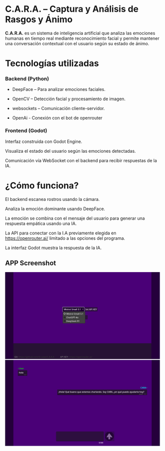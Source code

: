 # C.A.R.A. – Captura y Análisis de Rasgos y Ánimo 

**C.A.R.A.** es un sistema de inteligencia artificial que analiza las emociones humanas en tiempo real mediante reconocimiento facial y permite mantener una conversación contextual con el usuario según su estado de ánimo.

#  Tecnologías utilizadas
###  Backend (Python)
- DeepFace – Para analizar emociones faciales.

- OpenCV – Detección facial y procesamiento de imagen.

- websockets – Comunicación cliente-servidor.

- OpenAi - Conexión con el bot de openrouter

###  Frontend (Godot)
Interfaz construida con Godot Engine.

Visualiza el estado del usuario según las emociones detectadas.

Comunicación vía WebSocket con el backend para recibir respuestas de la IA.

#  ¿Cómo funciona?
El backend escanea rostros usando la cámara.

Analiza la emoción dominante usando DeepFace.

La emoción se combina con el mensaje del usuario para generar una respuesta empática usando una IA.

La API para conectar con la I.A previamente elegida en https://openrouter.ai/ limitado a las opciones del programa.

La interfaz Godot muestra la respuesta de la IA.


## APP Screenshot


![Godot](https://github.com/G-Lean/C.A.R.A/blob/main/screenshots/Godot%20basic.png)
![Godot](https://github.com/G-Lean/C.A.R.A/blob/main/screenshots/Godot%20Response.png)


